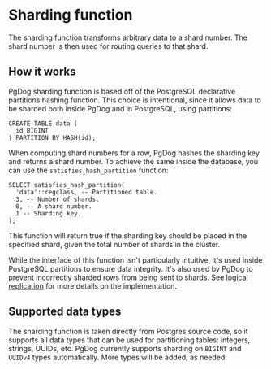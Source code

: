 # Sharding function

The sharding function transforms arbitrary data to a shard number. The shard number is then used for routing queries to that shard.

## How it works

PgDog sharding function is based off of the PostgreSQL declarative partitions hashing function. This choice is intentional, since it allows data to be sharded both inside PgDog and in PostgreSQL, using partitions:

```postgresql
CREATE TABLE data (
  id BIGINT
) PARTITION BY HASH(id);
```

When computing shard numbers for a row, PgDog hashes the sharding key and returns a shard number. To achieve the same inside the database, you can use the `satisfies_hash_partition` function:

```postgresql
SELECT satisfies_hash_partition(
  'data'::regclass, -- Partitioned table.
  3, -- Number of shards.
  0, -- A shard number.
  1 -- Sharding key.
);
```

This function will return true if the sharding key should be placed in the specified shard, given the total number of shards in the cluster.

While the interface of this function isn't particularly intuitive, it's used inside PostgreSQL partitions to ensure data integrity. It's also used by PgDog to prevent incorrectly sharded rows from being
sent to shards. See [logical replication](internals/logical-replication/index.md) for more details on the implementation.

## Supported data types

The sharding function is taken directly from Postgres source code, so it supports all data types that can be used for partitioning tables: integers, strings, UUIDs, etc. PgDog currently supports sharding on `BIGINT` and `UUIDv4` types automatically. More types will be added, as needed.
